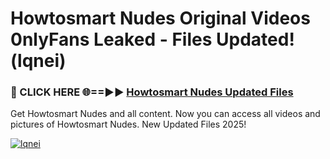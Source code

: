 # Howtosmart Nudes Original Videos 0nlyFans Leaked - Files Updated! (lqnei)

<h3>🔴 CLICK HERE 🌐==►► <a href="https://tinyurl.com/4mcuefdz" rel="nofollow">Howtosmart Nudes Updated Files</a></h3>

Get Howtosmart Nudes and all content. Now you can access all videos and pictures of Howtosmart Nudes. New Updated Files 2025!

[![lqnei](https://i.imgur.com/StAQSOY.gif)](https://tinyurl.com/4mcuefdz)
